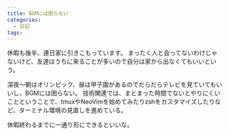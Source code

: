 ```yaml
---
title: BGMには困らない
categories:
  - 日記
tags:
---
```


休暇も後半、連日家に引きこもっています。
まったく人と会ってないわけじゃないけど、友達はうちに来ることが多いので自分は家から出なくてもいいという。

深夜〜朝はオリンピック、昼は甲子園があるのでだらだらテレビを見ていてもいいし、BGMには困らない。
技術関連では、まとまった時間でないとやりにくいことということで、tmuxやNeoVimを始めてみたりzshをカスタマイズしたりなど、ターミナル環境の見直しを進めている。

休暇終わるまでに一通り形にできるといいな。
